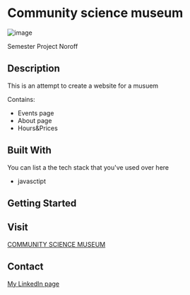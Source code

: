 # Community science museum


![image](https://user-images.githubusercontent.com/91548973/171273516-32c9d1db-de09-4c8a-aa28-c35139e8ca5e.png)

Semester Project Noroff

## Description

This is an attempt to create a website for a musuem

Contains:

- Events page
- About page
- Hours&Prices

## Built With

You can list a the tech stack that you've used over here

- javasctipt

## Getting Started

## Visit
[COMMUNITY SCIENCE MUSEUM](https://infallible-bardeen-b85383.netlify.app/)

## Contact

[My LinkedIn page](https://www.linkedin.com/in/ole-martin-snoen-86625a21a/)
